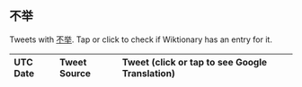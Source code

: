 ## 不举 

Tweets with [不举](https://en.wiktionary.org/wiki/不举). Tap or click to check if Wiktionary has an entry for it.

| UTC Date | Tweet Source | Tweet (click or tap to see Google Translation) |
|:-----------------|:-------------|:------------------|  

